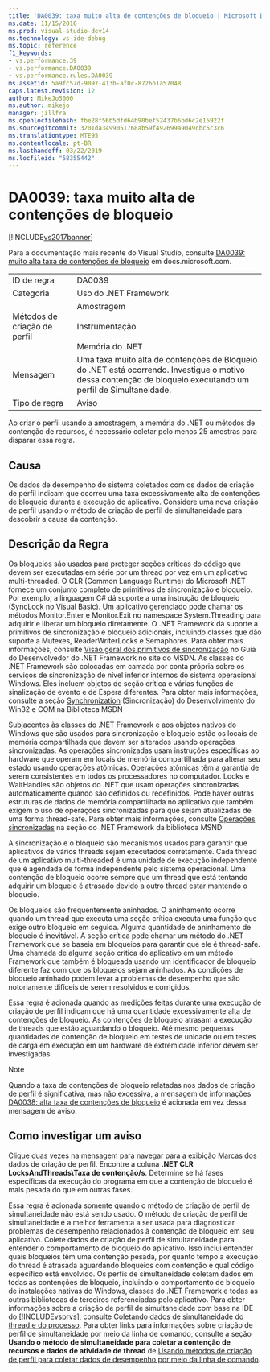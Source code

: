 ```yaml
---
title: 'DA0039: taxa muito alta de contenções de bloqueio | Microsoft Docs'
ms.date: 11/15/2016
ms.prod: visual-studio-dev14
ms.technology: vs-ide-debug
ms.topic: reference
f1_keywords:
- vs.performance.39
- vs.performance.DA0039
- vs.performance.rules.DA0039
ms.assetid: 5a9fc57d-9097-413b-af0c-8726b1a57048
caps.latest.revision: 12
author: MikeJo5000
ms.author: mikejo
manager: jillfra
ms.openlocfilehash: fbe28f56b5dfd64b90bef52437b6bd6c2e15922f
ms.sourcegitcommit: 3201da3499051768ab59f492699a9049cbc5c3c6
ms.translationtype: MTE95
ms.contentlocale: pt-BR
ms.lasthandoff: 03/22/2019
ms.locfileid: "58355442"
---
```

# <a name="da0039-very-high-rate-of-lock-contentions"></a>DA0039: taxa muito alta de contenções de bloqueio
[!INCLUDE[vs2017banner](../includes/vs2017banner.md)]

Para a documentação mais recente do Visual Studio, consulte [DA0039: muito alta taxa de contenções de bloqueio](https://docs.microsoft.com/visualstudio/profiling/da0039-very-high-rate-of-lock-contentions) em docs.microsoft.com.  
  
|||  
|-|-|  
|ID de regra|DA0039|  
|Categoria|Uso do .NET Framework|  
|Métodos de criação de perfil|Amostragem<br /><br /> Instrumentação<br /><br /> Memória do .NET|  
|Mensagem|Uma taxa muito alta de contenções de Bloqueio do .NET está ocorrendo. Investigue o motivo dessa contenção de bloqueio executando um perfil de Simultaneidade.|  
|Tipo de regra|Aviso|  
  
 Ao criar o perfil usando a amostragem, a memória do .NET ou métodos de contenção de recursos, é necessário coletar pelo menos 25 amostras para disparar essa regra.  
  
## <a name="cause"></a>Causa  
 Os dados de desempenho do sistema coletados com os dados de criação de perfil indicam que ocorreu uma taxa excessivamente alta de contenções de bloqueio durante a execução do aplicativo. Considere uma nova criação de perfil usando o método de criação de perfil de simultaneidade para descobrir a causa da contenção.  
  
## <a name="rule-description"></a>Descrição da Regra  
 Os bloqueios são usados para proteger seções críticas do código que devem ser executadas em série por um thread por vez em um aplicativo multi-threaded. O CLR (Common Language Runtime) do Microsoft .NET fornece um conjunto completo de primitivos de sincronização e bloqueio. Por exemplo, a linguagem C# dá suporte a uma instrução de bloqueio (SyncLock no Visual Basic). Um aplicativo gerenciado pode chamar os métodos Monitor.Enter e Monitor.Exit no namespace System.Threading para adquirir e liberar um bloqueio diretamente. O .NET Framework dá suporte a primitivos de sincronização e bloqueio adicionais, incluindo classes que dão suporte a Mutexes, ReaderWriterLocks e Semaphores. Para obter mais informações, consulte [Visão geral dos primitivos de sincronização](http://go.microsoft.com/fwlink/?LinkId=177867) no Guia do Desenvolvedor do .NET Framework no site do MSDN. As classes do .NET Framework são colocadas em camada por conta própria sobre os serviços de sincronização de nível inferior internos do sistema operacional Windows. Eles incluem objetos de seção crítica e várias funções de sinalização de evento e de Espera diferentes. Para obter mais informações, consulte a seção [Synchronization](http://go.microsoft.com/fwlink/?LinkId=177869) (Sincronização) do Desenvolvimento do Win32 e COM na Biblioteca MSDN  
  
 Subjacentes às classes do .NET Framework e aos objetos nativos do Windows que são usados para sincronização e bloqueio estão os locais de memória compartilhada que devem ser alterados usando operações sincronizadas. As operações sincronizadas usam instruções específicas ao hardware que operam em locais de memória compartilhada para alterar seu estado usando operações atômicas. Operações atômicas têm a garantia de serem consistentes em todos os processadores no computador. Locks e WaitHandles são objetos do .NET que usam operações sincronizadas automaticamente quando são definidos ou redefinidos. Pode haver outras estruturas de dados de memória compartilhada no aplicativo que também exigem o uso de operações sincronizadas para que sejam atualizadas de uma forma thread-safe. Para obter mais informações, consulte [Operações sincronizadas](http://go.microsoft.com/fwlink/?LinkId=177870) na seção do .NET Framework da biblioteca MSND  
  
 A sincronização e o bloqueio são mecanismos usados para garantir que aplicativos de vários threads sejam executados corretamente. Cada thread de um aplicativo multi-threaded é uma unidade de execução independente que é agendada de forma independente pelo sistema operacional. Uma contenção de bloqueio ocorre sempre que um thread que está tentando adquirir um bloqueio é atrasado devido a outro thread estar mantendo o bloqueio.  
  
 Os bloqueios são frequentemente aninhados. O aninhamento ocorre quando um thread que executa uma seção crítica executa uma função que exige outro bloqueio em seguida. Alguma quantidade de aninhamento de bloqueio é inevitável. A seção crítica pode chamar um método do .NET Framework que se baseia em bloqueios para garantir que ele é thread-safe. Uma chamada de alguma seção crítica do aplicativo em um método Framework que também é bloqueada usando um identificador de bloqueio diferente faz com que os bloqueios sejam aninhados. As condições de bloqueio aninhado podem levar a problemas de desempenho que são notoriamente difíceis de serem resolvidos e corrigidos.  
  
 Essa regra é acionada quando as medições feitas durante uma execução de criação de perfil indicam que há uma quantidade excessivamente alta de contenções de bloqueio. As contenções de bloqueio atrasam a execução de threads que estão aguardando o bloqueio. Até mesmo pequenas quantidades de contenção de bloqueio em testes de unidade ou em testes de carga em execução em um hardware de extremidade inferior devem ser investigadas.  
  
> [!NOTE]
>  Quando a taxa de contenções de bloqueio relatadas nos dados de criação de perfil é significativa, mas não excessiva, a mensagem de informações [DA0038: alta taxa de contenções de bloqueio](../profiling/da0038-high-rate-of-lock-contentions.md) é acionada em vez dessa mensagem de aviso.  
  
## <a name="how-to-investigate-a-warning"></a>Como investigar um aviso  
 Clique duas vezes na mensagem para navegar para a exibição [Marcas](../profiling/marks-view.md) dos dados de criação de perfil.  Encontre a coluna **.NET CLR LocksAndThreads\Taxa de contenção/s**. Determine se há fases específicas da execução do programa em que a contenção de bloqueio é mais pesada do que em outras fases.  
  
 Essa regra é acionada somente quando o método de criação de perfil de simultaneidade não está sendo usado. O método de criação de perfil de simultaneidade é a melhor ferramenta a ser usada para diagnosticar problemas de desempenho relacionados à contenção de bloqueio em seu aplicativo. Colete dados de criação de perfil de simultaneidade para entender o comportamento de bloqueio do aplicativo. Isso inclui entender quais bloqueios têm uma contenção pesada, por quanto tempo a execução do thread é atrasada aguardando bloqueios com contenção e qual código específico está envolvido. Os perfis de simultaneidade coletam dados em todas as contenções de bloqueio, incluindo o comportamento de bloqueio de instalações nativas do Windows, classes do .NET Framework e todas as outras bibliotecas de terceiros referenciadas pelo aplicativo. Para obter informações sobre a criação de perfil de simultaneidade com base na IDE do [!INCLUDE[vsprvs](../includes/vsprvs-md.md)], consulte [Coletando dados de simultaneidade do thread e do processo](../profiling/collecting-thread-and-process-concurrency-data.md). Para obter links para informações sobre criação de perfil de simultaneidade por meio da linha de comando, consulte a seção **Usando o método de simultaneidade para coletar a contenção de recursos e dados de atividade de thread** de [Usando métodos de criação de perfil para coletar dados de desempenho por meio da linha de comando](../profiling/using-profiling-methods-to-collect-performance-data-from-the-command-line.md).
